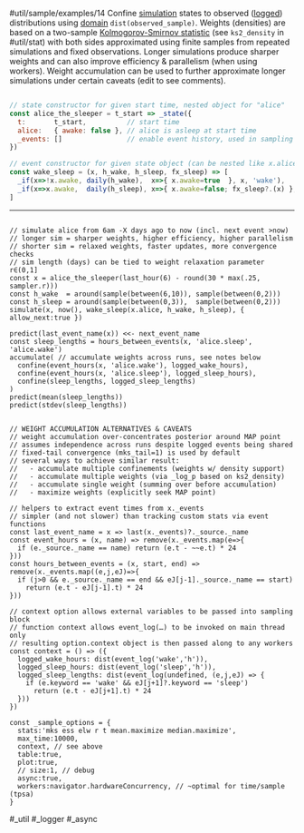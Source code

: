 #util/sample/examples/14 Confine [simulation](#util/sim) states to observed ([logged](#logger)) distributions using [domain](#///domains) `dist(observed_sample)`. Weights (densities) are based on a two-sample [Kolmogorov-Smirnov statistic](https://en.wikipedia.org/wiki/Kolmogorov–Smirnov_test#Kolmogorov–Smirnov_statistic) (see `ks2_density` in #util/stat) with both sides approximated using finite samples from repeated simulations and fixed observations. Longer simulations produce sharper weights and can also improve efficiency & parallelism (when using workers). Weight accumulation can be used to further approximate longer simulations under certain caveats (edit to see comments).
```js

// state constructor for given start time, nested object for "alice"
const alice_the_sleeper = t_start => _state({
  t:       t_start,          // start time
  alice:   { awake: false }, // alice is asleep at start time
  _events: []                // enable event history, used in sampling block
})

// event constructor for given state object (can be nested like x.alice)
const wake_sleep = (x, h_wake, h_sleep, fx_sleep) => [
  _if(x=>!x.awake, daily(h_wake),  x=>{ x.awake=true  }, x, 'wake'),
  _if(x=>x.awake,  daily(h_sleep), x=>{ x.awake=false; fx_sleep?.(x) }, x, 'sleep')
]

```
---
```js:js_input

// simulate alice from 6am -X days ago to now (incl. next event >now)
// longer sim = sharper weights, higher efficiency, higher parallelism
// shorter sim = relaxed weights, faster updates, more convergence checks
// sim length (days) can be tied to weight relaxation parameter r∈(0,1]
const x = alice_the_sleeper(last_hour(6) - round(30 * max(.25, sampler.r)))
const h_wake  = around(sample(between(6,10)), sample(between(0,2)))
const h_sleep = around(sample(between(0,3)),  sample(between(0,2)))
simulate(x, now(), wake_sleep(x.alice, h_wake, h_sleep), { allow_next:true })

predict(last_event_name(x)) <<- next_event_name
const sleep_lengths = hours_between_events(x, 'alice.sleep', 'alice.wake')
accumulate( // accumulate weights across runs, see notes below
  confine(event_hours(x, 'alice.wake'), logged_wake_hours),
  confine(event_hours(x, 'alice.sleep'), logged_sleep_hours),
  confine(sleep_lengths, logged_sleep_lengths)
)
predict(mean(sleep_lengths))
predict(stdev(sleep_lengths))

```
```js:js_removed

// WEIGHT ACCUMULATION ALTERNATIVES & CAVEATS
// weight accumulation over-concentrates posterior around MAP point
// assumes independence across runs despite logged events being shared
// fixed-tail convergence (mks_tail=1) is used by default
// several ways to achieve similar result:
//   - accumulate multiple confinements (weights w/ density support)
//   - accumulate multiple weights (via _log_p based on ks2_density)
//   - accumulate single weight (summing over before accumulation)
//   - maximize weights (explicitly seek MAP point)

// helpers to extract event times from x._events
// simpler (and not slower) than tracking custom stats via event functions
const last_event_name = x => last(x._events)?._source._name
const event_hours = (x, name) => remove(x._events.map(e=>{
  if (e._source._name == name) return (e.t - ~~e.t) * 24
}))
const hours_between_events = (x, start, end) => remove(x._events.map((e,j,eJ)=>{
  if (j>0 && e._source._name == end && eJ[j-1]._source._name == start)
    return (e.t - eJ[j-1].t) * 24
}))

// context option allows external variables to be passed into sampling block
// function context allows event_log(…) to be invoked on main thread only
// resulting option.context object is then passed along to any workers
const context = () => ({
  logged_wake_hours: dist(event_log('wake','h')),
  logged_sleep_hours: dist(event_log('sleep','h')),
  logged_sleep_lengths: dist(event_log(undefined, (e,j,eJ) => {
    if (e.keyword == 'wake' && eJ[j+1]?.keyword == 'sleep')
      return (e.t - eJ[j+1].t) * 24
  }))
})

const _sample_options = {
  stats:'mks ess elw r t mean.maximize median.maximize',
  max_time:10000,
  context, // see above
  table:true,
  plot:true,
  // size:1, // debug
  async:true,
  workers:navigator.hardwareConcurrency, // ~optimal for time/sample (tpsa)
}

```
#_util #_logger #_async